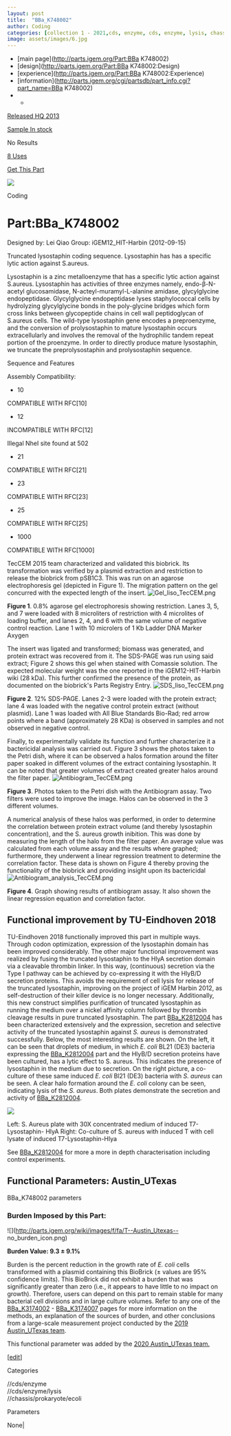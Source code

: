 ```yaml
---
layout: post
title:  "BBa_K748002"
author: Coding
categories: [collection 1 - 2021,cds, enzyme, cds, enzyme, lysis, chassis, prokaryote, ecoli] 
image: assets/images/6.jpg
---
```



  * [main page](http://parts.igem.org/Part:BBa K748002)
  * [design](http://parts.igem.org/Part:BBa K748002:Design)
  * [experience](http://parts.igem.org/Part:BBa K748002:Experience)
  * [information](http://parts.igem.org/cgi/partsdb/part_info.cgi?part_name=BBa K748002)
  *   * 

[Released HQ 2013](http://parts.igem.org/Help:Part_Status_Box)

[Sample In stock](http://parts.igem.org/Help:Part_Status_Box)

No Results

[8 Uses](http://parts.igem.org/partsdb/uses.cgi?part=BBa_K748002)

[ Get This Part](http://parts.igem.org/partsdb/get_part.cgi?part=BBa_K748002)

![](http://parts.igem.org/images/partbypart/icon_coding.png)

Coding

# Part:BBa_K748002

Designed by: Lei Qiao   Group: iGEM12_HIT-Harbin   (2012-09-15)

Truncated lysostaphin coding sequence. Lysostaphin has has a specific lytic
action against S.aureus.

Lysostaphin is a zinc metalloenzyme that has a specific lytic action against
S.aureus. Lysostaphin has activities of three enzymes namely, endo-β-N-acetyl
glucosamidase, N-acteyl-muramyl-L-alanine amidase, glycylglycine
endopeptidase. Glycylglycine endopeptidase lyses staphylococcal cells by
hydrolyzing glycylglycine bonds in the poly-glycine bridges which form cross
links between glycopeptide chains in cell wall peptidoglycan of S.aureus
cells. The wild-type lysostaphin gene encodes a preproenzyme, and the
conversion of prolysostaphin to mature lysostaphin occurs extracellularly and
involves the removal of the hydrophilic tandem repeat portion of the
proenzyme. In order to directly produce mature lysostaphin, we truncate the
preprolysostaphin and prolysostaphin sequence.

Sequence and Features

  

Assembly Compatibility:

  * 10

COMPATIBLE WITH RFC[10]

  * 12

INCOMPATIBLE WITH RFC[12]

Illegal NheI site found at 502  

  * 21

COMPATIBLE WITH RFC[21]

  * 23

COMPATIBLE WITH RFC[23]

  * 25

COMPATIBLE WITH RFC[25]

  * 1000

COMPATIBLE WITH RFC[1000]

  

  

  

TecCEM 2015 team characterized and validated this biobrick. Its transformation
was verified by a plasmid extraction and restriction to release the biobrick
from pSB1C3. This was run on an agarose electrophoresis gel (depicted in
Figure 1). The migration pattern on the gel concurred with the expected length
of the insert.
![Gel_liso_TecCEM.png](http://2015.igem.org/wiki/images/4/43/Gel_liso_TecCEM.png)

  
**Figure 1**. 0.8% agarose gel electrophoresis showing restriction. Lanes 3,
5, and 7 were loaded with 8 microliters of restriction with 4 microlites of
loading buffer, and lanes 2, 4, and 6 with the same volume of negative control
reaction. Lane 1 with 10 microlers of 1 Kb Ladder DNA Marker Axygen

The insert was ligated and transformed; biomass was generated, and protein
extract was recovered from it. The SDS-PAGE was run using said extract; Figure
2 shows this gel when stained with Comassie solution. The expected molecular
weight was the one reported in the iGEM12-HIT-Harbin wiki (28 kDa). This
further confirmed the presence of the protein, as documented on the biobrick's
Parts Registry Entry.
![SDS_liso_TecCEM.png](http://2015.igem.org/wiki/images/5/5f/SDS_liso_TecCEM.png)

  
**Figure 2**. 12% SDS-PAGE. Lanes 2-3 were loaded with the protein extract;
lane 4 was loaded with the negative control protein extract (without plasmid).
Lane 1 was loaded with All Blue Standards Bio-Rad; red arrow points where a
band (approximately 28 KDa) is observed in samples and not observed in
negative control.

  
Finally, to experimentally validate its function and further characterize it a
bactericidal analysis was carried out. Figure 3 shows the photos taken to the
Petri dish, where it can be observed a halos formation around the filter paper
soaked in different volumes of the extract containing lysostaphin. It can be
noted that greater volumes of extract created greater halos around the filter
paper.
![Antibiogram_TecCEM.png](http://2015.igem.org/wiki/images/2/2d/Antibiogram_TecCEM.png)

  
**Figure 3**. Photos taken to the Petri dish with the Antibiogram assay. Two
filters were used to improve the image. Halos can be observed in the 3
different volumes.

A numerical analysis of these halos was performed, in order to determine the
correlation between protein extract volume (and thereby lysostaphin
concentration), and the S. aureus growth inibition. This was done by measuring
the length of the halo from the filter paper. An average value was calculated
from each volume assay and the results where graphed; furthermore, they
underwent a linear regression treatment to determine the correlation factor.
These data is shown on Figure 4 thereby proving the functionality of the
biobrick and providing insight upon its bactericidal
![Antibiogram_analysis_TecCEM.png](http://2015.igem.org/wiki/images/6/62/Antibiogram_analysis_TecCEM.png)

  
**Figure 4**. Graph showing results of antibiogram assay. It also shown the
linear regression equation and correlation factor.

## Functional improvement by TU-Eindhoven 2018

TU-Eindhoven 2018 functionally improved this part in multiple ways. Through
codon optimization, expression of the lysostaphin domain has been improved
considerably. The other major functional improvement was realized by fusing
the truncated lysostaphin to the HlyA secretion domain via a cleavable
thrombin linker. In this way, (continuous) secretion via the Type I pathway
can be achieved by co-expressing it with the HlyB/D secretion proteins. This
avoids the requirement of cell lysis for release of the truncated lysostaphin,
improving on the project of iGEM Harbin 2012, as self-destruction of their
killer device is no longer necessary. Additionally, this new construct
simplifies purification of truncated lysostaphin as running the medium over a
nickel affinity column followed by thrombin cleavage results in pure truncated
lysostaphin. The part
[BBa_K2812004](http://parts.igem.org/wiki/index.php/Part:BBa_K2812004) has
been characterized extensively and the expression, secretion and selective
activity of the truncated lysostaphin against _S. aureus_ is demonstrated
successfully. Below, the most interesting results are shown. On the left, it
can be seen that droplets of medium, in which _E. coli_ BL21 (DE3) bacteria
expressing the
[BBa_K2812004](http://parts.igem.org/wiki/index.php/Part:BBa_K2812004) part
and the HlyB/D secretion proteins have been cultured, has a lytic effect to S.
aureus. This indicates the presence of lysostaphin in the medium due to
secretion. On the right picture, a co-culture of these same induced _E. coli_
Bl21 (DE3) bacteria with _S. aureus_ can be seen. A clear halo formation
around the _E. coli_ colony can be seen, indicating lysis of the _S. aureus_.
Both plates demonstrate the secretion and activity of
[BBa_K2812004](http://parts.igem.org/wiki/index.php/Part:BBa_K2812004).

[![](/wiki/images/5/59/BBa_K2812004_medium_coculture.png)](/File:BBa_K2812004_medium_coculture.png)

Left: S. Aureus plate with 30X concentrated medium of induced T7-Lysostaphin-
HlyA Right: Co-culture of S. aureus with induced T with cell lysate of induced
T7-Lysostaphin-Hlya

See [BBa_K2812004](http://parts.igem.org/wiki/index.php/Part:BBa_K2812004) for
more a more in depth characterisation including control experiments.

  

  

  

## Functional Parameters: Austin_UTexas

BBa_K748002 parameters

### Burden Imposed by this Part:

![](http://parts.igem.org/wiki/images/f/fa/T--Austin_Utexas--
no_burden_icon.png)

**Burden Value: 9.3 ± 9.1%**

Burden is the percent reduction in the growth rate of _E. coli_ cells
transformed with a plasmid containing this BioBrick (± values are 95%
confidence limits). This BioBrick did not exhibit a burden that was
significantly greater than zero (i.e., it appears to have little to no impact
on growth). Therefore, users can depend on this part to remain stable for many
bacterial cell divisions and in large culture volumes. Refer to any one of the
[BBa_K3174002](http://parts.igem.org/Part:BBa_K3174002) \-
[BBa_K3174007](http://parts.igem.org/Part:BBa_K3174007) pages for more
information on the methods, an explanation of the sources of burden, and other
conclusions from a large-scale measurement project conducted by the [2019
Austin_UTexas team](http://2019.igem.org/Team:Austin_UTexas).

This functional parameter was added by the [2020 Austin_UTexas
team.](http://2020.igem.org/Team:Austin_UTexas/Contribution)

[[edit](http://parts.igem.org/partsdb/part_info.cgi?part_name=BBa_K748002)]

Categories

//cds/enzyme  
//cds/enzyme/lysis  
//chassis/prokaryote/ecoli

Parameters

None|

